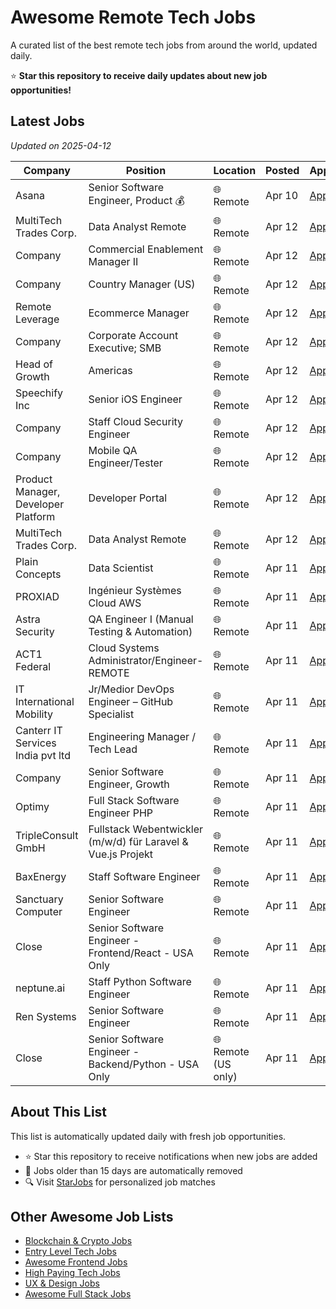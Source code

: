 # Awesome Remote Tech Jobs

A curated list of the best remote tech jobs from around the world, updated daily.

⭐ **Star this repository to receive daily updates about new job opportunities!**

## Latest Jobs

*Updated on 2025-04-12*

| Company | Position | Location | Posted | Apply |
| ------- | -------- | -------- | ------ | ------ |
| Asana | Senior Software Engineer, Product 💰 | 🌐 Remote | Apr 10 | [Apply](https://starjobs.dev/jobs/c714e618b4e245dab438f878985d31bb?utm=github) |
| MultiTech Trades Corp. | Data Analyst Remote | 🌐 Remote | Apr 12 | [Apply](https://starjobs.dev/jobs/c605a2115a57444e87793432a3a0bd49?utm=github) |
| Company | Commercial Enablement Manager II | 🌐 Remote | Apr 12 | [Apply](https://starjobs.dev/jobs/9a8a063797c4418ca86123076a72fa50?utm=github) |
| Company | Country Manager (US) | 🌐 Remote | Apr 12 | [Apply](https://starjobs.dev/jobs/82bf068fa57643278674da98d0ff3178?utm=github) |
| Remote Leverage | Ecommerce Manager | 🌐 Remote | Apr 12 | [Apply](https://starjobs.dev/jobs/5d25d88738aa4f099f877226cbbf879d?utm=github) |
| Company | Corporate Account Executive; SMB | 🌐 Remote | Apr 12 | [Apply](https://starjobs.dev/jobs/0d9decaca6524d1a9c2e399b88bdcb97?utm=github) |
| Head of Growth | Americas | 🌐 Remote | Apr 12 | [Apply](https://starjobs.dev/jobs/4736b5fe18e04df49b6aa468d4bc088f?utm=github) |
| Speechify Inc | Senior iOS Engineer | 🌐 Remote | Apr 12 | [Apply](https://starjobs.dev/jobs/5ef8760f30d040f68749cbc90a9fadd4?utm=github) |
| Company | Staff Cloud Security Engineer | 🌐 Remote | Apr 12 | [Apply](https://starjobs.dev/jobs/b5a05a2696484af3b48482b4d8096dc0?utm=github) |
| Company | Mobile QA Engineer/Tester | 🌐 Remote | Apr 12 | [Apply](https://starjobs.dev/jobs/2a34af88c95e442f81c8fd94674b86cd?utm=github) |
| Product Manager, Developer Platform | Developer Portal | 🌐 Remote | Apr 12 | [Apply](https://starjobs.dev/jobs/f7181b8524b04287be8d2929885b8398?utm=github) |
| MultiTech Trades Corp. | Data Analyst Remote | 🌐 Remote | Apr 12 | [Apply](https://starjobs.dev/jobs/dfec02a6ef884b868cf53af9b7fbe9c8?utm=github) |
| Plain Concepts | Data Scientist | 🌐 Remote | Apr 11 | [Apply](https://starjobs.dev/jobs/b7667de20dbd471797e39f04aac020a8?utm=github) |
| PROXIAD | Ingénieur Systèmes Cloud AWS | 🌐 Remote | Apr 11 | [Apply](https://starjobs.dev/jobs/4aeabc1a1f7941108eb485ca160b7be5?utm=github) |
| Astra Security | QA Engineer I (Manual Testing & Automation) | 🌐 Remote | Apr 11 | [Apply](https://starjobs.dev/jobs/85efca5dddc84c6e9e29d26461536fc1?utm=github) |
| ACT1 Federal | Cloud Systems Administrator/Engineer-REMOTE | 🌐 Remote | Apr 11 | [Apply](https://starjobs.dev/jobs/23bffc8c31e94b2d86c264e9ebbc5007?utm=github) |
| IT International Mobility | Jr/Medior DevOps Engineer – GitHub Specialist | 🌐 Remote | Apr 11 | [Apply](https://starjobs.dev/jobs/42c3e1fd6c0c4ac99f732a74aa3e871c?utm=github) |
| Canterr IT Services India pvt ltd | Engineering Manager / Tech Lead | 🌐 Remote | Apr 11 | [Apply](https://starjobs.dev/jobs/b867d93474194cee9ca7684e87672b8d?utm=github) |
| Company | Senior Software Engineer, Growth | 🌐 Remote | Apr 11 | [Apply](https://starjobs.dev/jobs/65036ae359eb43c78e8ce791c8bef6d4?utm=github) |
| Optimy | Full Stack Software Engineer PHP | 🌐 Remote | Apr 11 | [Apply](https://starjobs.dev/jobs/960538b51d444c35916046cb69bf22fa?utm=github) |
| TripleConsult GmbH | Fullstack Webentwickler (m/w/d) für Laravel & Vue.js Projekt | 🌐 Remote | Apr 11 | [Apply](https://starjobs.dev/jobs/9247c360ac35404c8b644d7d64e4030a?utm=github) |
| BaxEnergy | Staff Software Engineer | 🌐 Remote | Apr 11 | [Apply](https://starjobs.dev/jobs/157ec16f60dd4a75a91c7a54c84b1d43?utm=github) |
| Sanctuary Computer | Senior Software Engineer | 🌐 Remote | Apr 11 | [Apply](https://starjobs.dev/jobs/067e85f104dc4f42963f8a08c33d66c5?utm=github) |
| Close | Senior Software Engineer - Frontend/React - USA Only | 🌐 Remote | Apr 11 | [Apply](https://starjobs.dev/jobs/4cb139ba8e0749baa28f7eacae1e0685?utm=github) |
| neptune.ai | Staff Python Software Engineer | 🌐 Remote | Apr 11 | [Apply](https://starjobs.dev/jobs/835f89a0c93a4342be7efeab14874461?utm=github) |
| Ren Systems | Senior Software Engineer | 🌐 Remote | Apr 11 | [Apply](https://starjobs.dev/jobs/c9cae4f47f654f7da3d4aaa9aec5a876?utm=github) |
| Close | Senior Software Engineer - Backend/Python - USA Only | 🌐 Remote (US only) | Apr 11 | [Apply](https://starjobs.dev/jobs/eacf59d34dd1483094bf827472ba42f9?utm=github) |


## About This List

This list is automatically updated daily with fresh job opportunities.

* ⭐ Star this repository to receive notifications when new jobs are added
* 🔄 Jobs older than 15 days are automatically removed
* 🔍 Visit [StarJobs](https://starjobs.dev?utm=github) for personalized job matches

## Other Awesome Job Lists

* [Blockchain & Crypto Jobs](https://github.com/bansalnagesh/blockchain-crypto-jobs)
* [Entry Level Tech Jobs](https://github.com/bansalnagesh/entry-level-tech-jobs)
* [Awesome Frontend Jobs](https://github.com/bansalnagesh/awesome-frontend-jobs)
* [High Paying Tech Jobs](https://github.com/bansalnagesh/high-paying-tech-jobs)
* [UX & Design Jobs](https://github.com/bansalnagesh/ux-design-jobs)
* [Awesome Full Stack Jobs](https://github.com/bansalnagesh/awesome-fullstack-jobs)
